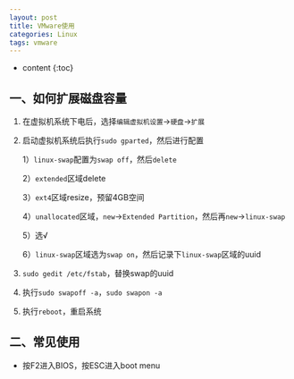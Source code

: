```yaml
---
layout: post
title: VMware使用
categories: Linux
tags: vmware
---
```


* content
{:toc}

## 一、如何扩展磁盘容量

1. 在虚拟机系统下电后，选择`编辑虚拟机设置`->`硬盘`->`扩展`

2. 启动虚拟机系统后执行`sudo gparted`，然后进行配置

   1）`linux-swap`配置为`swap off`，然后`delete`

   2）`extended`区域delete

   3）`ext4`区域resize，预留4GB空间

   4）`unallocated`区域，`new`->`Extended Partition`，然后再`new`->`linux-swap`

   5）选√

   6）`linux-swap`区域选为`swap on`，然后记录下`linux-swap`区域的uuid

3. `sudo gedit /etc/fstab`，替换swap的uuid

4. 执行`sudo swapoff -a`，`sudo swapon -a`

5. 执行`reboot`，重启系统

<!--more-->

## 二、常见使用

* 按F2进入BIOS，按ESC进入boot menu



